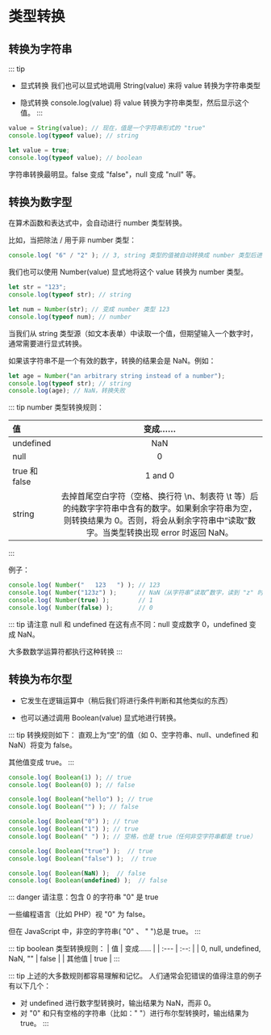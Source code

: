 # 类型转换


## 转换为字符串

::: tip
- 显式转换
我们也可以显式地调用 String(value) 来将 value 转换为字符串类型

- 隐式转换
console.log(value) 将 value 转换为字符串类型，然后显示这个值。
:::

```js
value = String(value); // 现在，值是一个字符串形式的 "true"
console.log(typeof value); // string

let value = true;
console.log(typeof value); // boolean
```

字符串转换最明显。false 变成 "false"，null 变成 "null" 等。



## 转换为数字型
在算术函数和表达式中，会自动进行 number 类型转换。

比如，当把除法 / 用于非 number 类型：

```js
console.log( "6" / "2" ); // 3, string 类型的值被自动转换成 number 类型后进行计算
```

我们也可以使用 Number(value) 显式地将这个 value 转换为 number 类型。

```js
let str = "123";
console.log(typeof str); // string

let num = Number(str); // 变成 number 类型 123
console.log(typeof num); // number
```

当我们从 string 类型源（如文本表单）中读取一个值，但期望输入一个数字时，通常需要进行显式转换。

如果该字符串不是一个有效的数字，转换的结果会是 NaN。例如：

```js
let age = Number("an arbitrary string instead of a number");
console.log(typeof str); // string
console.log(age); // NaN，转换失败
```

::: tip number 类型转换规则：

| 值 |	变成…… |
| :--- | :--: |
| undefined |	NaN |
| null |	0 |
| true 和 false |	1 and 0 |
| string |	去掉首尾空白字符（空格、换行符 \n、制表符 \t 等）后的纯数字字符串中含有的数字。如果剩余字符串为空，则转换结果为 0。否则，将会从剩余字符串中“读取”数字。当类型转换出现 error 时返回 NaN。 |
::: 

例子：

```js
console.log( Number("   123   ") ); // 123
console.log( Number("123z") );      // NaN（从字符串“读取”数字，读到 "z" 时出现错误）
console.log( Number(true) );        // 1
console.log( Number(false) );       // 0
```

::: tip
请注意 null 和 undefined 在这有点不同：null 变成数字 0，undefined 变成 NaN。

大多数数学运算符都执行这种转换
:::



## 转换为布尔型

- 它发生在逻辑运算中（稍后我们将进行条件判断和其他类似的东西）

- 也可以通过调用 Boolean(value) 显式地进行转换。

::: tip 转换规则如下：
直观上为“空”的值（如 0、空字符串、null、undefined 和 NaN）将变为 false。

其他值变成 true。
:::

```js
console.log( Boolean(1) ); // true
console.log( Boolean(0) ); // false

console.log( Boolean("hello") ); // true
console.log( Boolean("") ); // false

console.log( Boolean("0") ); // true
console.log( Boolean("1") ); // true
console.log( Boolean(" ") ); // 空格，也是 true（任何非空字符串都是 true）

console.log( Boolean("true") );  // true
console.log( Boolean("false") );  // true

console.log( Boolean(NaN) );  // false
console.log( Boolean(undefined) );  // false
```

::: danger
请注意：包含 0 的字符串 "0" 是 true

一些编程语言（比如 PHP）视 "0" 为 false。

但在 JavaScript 中，非空的字符串( "0" 、 " ")总是 true。
:::

::: tip boolean 类型转换规则：
| 值 |	变成…… |
| :--- | :--: |
| 0, null, undefined, NaN, ""	| false |
| 其他值	| true |
:::


::: tip 上述的大多数规则都容易理解和记忆。
人们通常会犯错误的值得注意的例子有以下几个：
- 对 undefined 进行数字型转换时，输出结果为 NaN，而非 0。
- 对 "0" 和只有空格的字符串（比如：" "）进行布尔型转换时，输出结果为 true。
:::